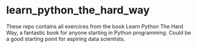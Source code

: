 # learn_python_the_hard_way
These repo contains all exercices from the book Learn Python The Hard Way, a fantastic book for anyone starting in Python programming. Could be a good starting point for aspiring data scientists. 
